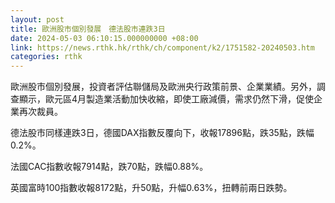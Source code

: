 ```yaml
---
layout: post
title: 歐洲股市個別發展　德法股市連跌3日
date: 2024-05-03 06:10:15.000000000 +08:00
link: https://news.rthk.hk/rthk/ch/component/k2/1751582-20240503.htm
categories: rthk
---
```


歐洲股市個別發展，投資者評估聯儲局及歐洲央行政策前景、企業業績。另外，調查顯示，歐元區4月製造業活動加快收縮，即使工廠減價，需求仍然下滑，促使企業再次裁員。

德法股市同樣連跌3日，德國DAX指數反覆向下，收報17896點，跌35點，跌幅0.2%。

法國CAC指數收報7914點，跌70點，跌幅0.88%。

英國富時100指數收報8172點，升50點，升幅0.63%，扭轉前兩日跌勢。
